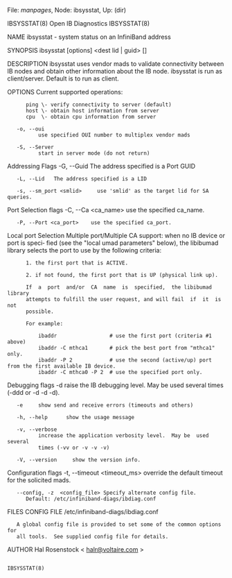 File: *manpages*,  Node: ibsysstat,  Up: (dir)

IBSYSSTAT(8)                  Open IB Diagnostics                 IBSYSSTAT(8)



NAME
       ibsysstat - system status on an InfiniBand address

SYNOPSIS
       ibsysstat [options] <dest lid | guid> [<op>]

DESCRIPTION
       ibsysstat  uses  vendor  mads to validate connectivity between IB nodes
       and obtain other information about the IB node.  ibsysstat  is  run  as
       client/server. Default is to run as client.

OPTIONS
       Current supported operations:

          ping \- verify connectivity to server (default)
          host \- obtain host information from server
          cpu  \- obtain cpu information from server

       -o, --oui
              use specified OUI number to multiplex vendor mads

       -S, --Server
              start in server mode (do not return)

   Addressing Flags
       -G, --Guid     The address specified is a Port GUID

       -L, --Lid   The address specified is a LID

       -s, --sm_port <smlid>     use 'smlid' as the target lid for SA queries.

   Port Selection flags
       -C, --Ca <ca_name>    use the specified ca_name.

       -P, --Port <ca_port>    use the specified ca_port.

   Local port Selection
       Multiple  port/Multiple CA support: when no IB device or port is speci‐
       fied (see the "local umad parameters"  below),  the  libibumad  library
       selects the port to use by the following criteria:

          1. the first port that is ACTIVE.

          2. if not found, the first port that is UP (physical link up).

          If  a  port  and/or  CA  name  is  specified,  the libibumad library
          attempts to fulfill the user request, and will fail  if  it  is  not
          possible.

          For example:

              ibaddr                 # use the first port (criteria #1 above)
              ibaddr -C mthca1       # pick the best port from "mthca1" only.
              ibaddr -P 2            # use the second (active/up) port from the first available IB device.
              ibaddr -C mthca0 -P 2  # use the specified port only.

   Debugging flags
       -d     raise  the  IB debugging level.  May be used several times (-ddd
              or -d -d -d).

       -e     show send and receive errors (timeouts and others)

       -h, --help      show the usage message

       -v, --verbose
              increase the application verbosity level.  May be  used  several
              times (-vv or -v -v -v)

       -V, --version     show the version info.

   Configuration flags
       -t,  --timeout  <timeout_ms>  override  the  default  timeout  for  the
       solicited mads.

       --config, -z  <config_file> Specify alternate config file.
          Default: /etc/infiniband-diags/ibdiag.conf

FILES
   CONFIG FILE
       /etc/infiniband-diags/ibdiag.conf

       A global config file is provided to set some of the common options  for
       all tools.  See supplied config file for details.

AUTHOR
       Hal Rosenstock
              < halr@voltaire.com >




                                                                  IBSYSSTAT(8)
